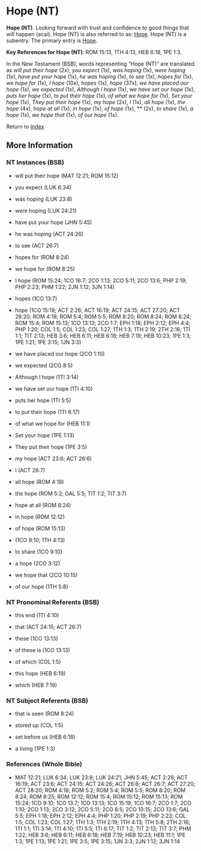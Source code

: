 # Hope (NT)
**Hope (NT)**. 
Looking forward with trust and confidence to good things that will happen (acai). 
Hope (NT) is also referred to as: 
[Hope](Hope.md). 
Hope (NT) is a subentry. The primary entry is 
[Hope](Hope.md). 


**Key References for Hope (NT)**: 
ROM 15:13, 1TH 4:13, HEB 6:18, 1PE 1:3. 




In the New Testament (BSB), words representing “Hope (NT)” are translated as 
*will put their hope* (2x), *you expect* (1x), *was hoping* (1x), *were hoping* (1x), *have put your hope* (1x), *he was hoping* (1x), *to see* (1x), *hopes for* (1x), *we hope for* (1x), *I hope* (10x), *hopes* (1x), *hope* (37x), *we have placed our hope* (1x), *we expected* (1x), *Although I hope* (1x), *we have set our hope* (1x), *puts her hope* (1x), *to put their hope* (1x), *of what we hope for* (1x), *Set your hope* (1x), *They put their hope* (1x), *my hope* (2x), *I* (1x), *all hope* (1x), *the hope* (4x), *hope at all* (1x), *in hope* (1x), *of hope* (1x), ** (2x), *to share* (1x), *a hope* (1x), *we hope that* (1x), *of our hope* (1x). 


Return to [Index](00-Index.md)

## More Information

### NT Instances (BSB)

* will put their hope (MAT 12:21; ROM 15:12)

* you expect (LUK 6:34)

* was hoping (LUK 23:8)

* were hoping (LUK 24:21)

* have put your hope (JHN 5:45)

* he was hoping (ACT 24:26)

* to see (ACT 26:7)

* hopes for (ROM 8:24)

* we hope for (ROM 8:25)

* I hope (ROM 15:24; 1CO 16:7; 2CO 1:13; 2CO 5:11; 2CO 13:6; PHP 2:19; PHP 2:23; PHM 1:22; 2JN 1:12; 3JN 1:14)

* hopes (1CO 13:7)

* hope (1CO 15:19; ACT 2:26; ACT 16:19; ACT 24:15; ACT 27:20; ACT 28:20; ROM 4:18; ROM 5:4; ROM 5:5; ROM 8:20; ROM 8:24; ROM 8:24; ROM 15:4; ROM 15:13; 1CO 13:13; 2CO 1:7; EPH 1:18; EPH 2:12; EPH 4:4; PHP 1:20; COL 1:5; COL 1:23; COL 1:27; 1TH 1:3; 1TH 2:19; 2TH 2:16; 1TI 1:1; TIT 2:13; HEB 3:6; HEB 6:11; HEB 6:18; HEB 7:19; HEB 10:23; 1PE 1:3; 1PE 1:21; 1PE 3:15; 1JN 3:3)

* we have placed our hope (2CO 1:10)

* we expected (2CO 8:5)

* Although I hope (1TI 3:14)

* we have set our hope (1TI 4:10)

* puts her hope (1TI 5:5)

* to put their hope (1TI 6:17)

* of what we hope for (HEB 11:1)

* Set your hope (1PE 1:13)

* They put their hope (1PE 3:5)

* my hope (ACT 23:6; ACT 26:6)

* I (ACT 26:7)

* all hope (ROM 4:18)

* the hope (ROM 5:2; GAL 5:5; TIT 1:2; TIT 3:7)

* hope at all (ROM 8:24)

* in hope (ROM 12:12)

* of hope (ROM 15:13)

*  (1CO 9:10; 1TH 4:13)

* to share (1CO 9:10)

* a hope (2CO 3:12)

* we hope that (2CO 10:15)

* of our hope (1TH 5:8)



### NT Pronominal Referents (BSB)

* this end (1TI 4:10)

* that (ACT 24:15; ACT 26:7)

* these (1CO 13:13)

* of these is (1CO 13:13)

* of which (COL 1:5)

* this hope (HEB 6:19)

* which (HEB 7:19)



### NT Subject Referents (BSB)

* that is seen (ROM 8:24)

* stored up (COL 1:5)

* set before us (HEB 6:18)

* a living (1PE 1:3)



### References (Whole Bible)

* MAT 12:21; LUK 6:34; LUK 23:8; LUK 24:21; JHN 5:45; ACT 2:26; ACT 16:19; ACT 23:6; ACT 24:15; ACT 24:26; ACT 26:6; ACT 26:7; ACT 27:20; ACT 28:20; ROM 4:18; ROM 5:2; ROM 5:4; ROM 5:5; ROM 8:20; ROM 8:24; ROM 8:25; ROM 12:12; ROM 15:4; ROM 15:12; ROM 15:13; ROM 15:24; 1CO 9:10; 1CO 13:7; 1CO 13:13; 1CO 15:19; 1CO 16:7; 2CO 1:7; 2CO 1:10; 2CO 1:13; 2CO 3:12; 2CO 5:11; 2CO 8:5; 2CO 10:15; 2CO 13:6; GAL 5:5; EPH 1:18; EPH 2:12; EPH 4:4; PHP 1:20; PHP 2:19; PHP 2:23; COL 1:5; COL 1:23; COL 1:27; 1TH 1:3; 1TH 2:19; 1TH 4:13; 1TH 5:8; 2TH 2:16; 1TI 1:1; 1TI 3:14; 1TI 4:10; 1TI 5:5; 1TI 6:17; TIT 1:2; TIT 2:13; TIT 3:7; PHM 1:22; HEB 3:6; HEB 6:11; HEB 6:18; HEB 7:19; HEB 10:23; HEB 11:1; 1PE 1:3; 1PE 1:13; 1PE 1:21; 1PE 3:5; 1PE 3:15; 1JN 3:3; 2JN 1:12; 3JN 1:14



